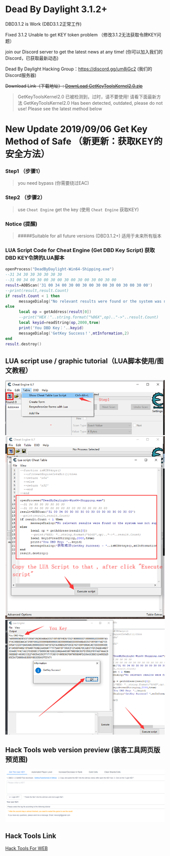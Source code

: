 # Dead By Daylight 3.1.2+

DBD3.1.2 is Work (DBD3.1.2正常工作)

Fixed 3.1.2 Unable to get KEY token problem （修改3.1.2无法获取令牌KEY问题）

join our Discord server to get the latest news at any time! (你可以加入我们的Discord，已获取最新动态)

Dead By Daylight Hacking Group：https://discord.gg/um8jGc2   (我们的Discord服务器)

~~Download Link（下载地址）: <a href="https://github.com/xlsqwg/GetKeyToolsKernel/releases/download/2.0/GetKeyToolsKernel2.0.zip">DownLoad GetKeyToolsKernel2.0.zip</a>~~ 

>GetKeyToolsKernel2.0 已被检测到，过时，请不要使用! 请看下面最新方法
>GetKeyToolsKernel2.0 Has been detected, outdated, please do not use! Please see the latest method below

# New Update 2019/09/06 Get Key Method of Safe （新更新：获取KEY的安全方法）

### Step1 （步骤1）

> you need bypass (你需要绕过EAC)

### Step2 （步骤2）

> use `Cheat Engine` get the key (使用 `Cheat Engine` 获取KEY)

### Notice (提醒)

>#####Suitable for all future versions (DBD3.1.2+) 适用于未来所有版本

### LUA Script Code for Cheat Engine (Get DBD Key Script) 获取DBD KEY令牌的LUA脚本
```lua
openProcess("DeadByDaylight-Win64-Shipping.exe")
--31 34 30 30 30 30 30 30
--31 00 34 00 30 00 30 00 30 00 30 00 30 00 30 00
result=AOBScan('31 00 34 00 30 00 30 00 30 00 30 00 30 00 30 00')
--print(result,result.Count)
if result.Count < 1 then
      messageDialog("No relevant results were found or the system was not supported. It is recommended to restart the system.", mtError, mbOK)
else
      local op = getAddress(result[0])
      --print("HEX："..string.format("%06X",op).."->"..result.Count)
      local keyid=readString(op,2000,true)
      print('You DBD Key：'..keyid)
      messageDialog('GetKey Success！',mtInformation,2)
end
result.destroy()
```
## LUA script use / graphic tutorial（LUA脚本使用/图文教程）

<img src="s1.png">
<img src="s2.png">
<img src="s3.png">

## Hack Tools web version preview (骇客工具网页版预览图)
<img src="s4.png">

## Hack Tools Link
[Hack Tools For WEB](https://www.huayoubox.com/dbden/)

